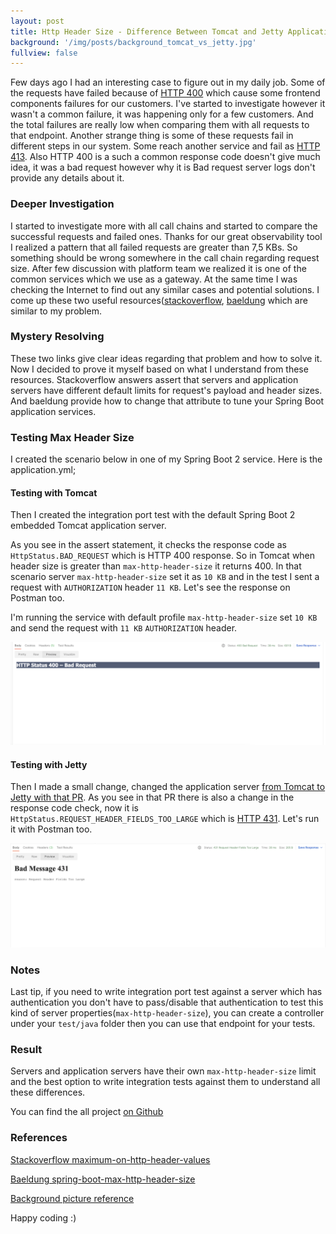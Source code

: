 ```yaml
---
layout: post
title: Http Header Size - Difference Between Tomcat and Jetty Application Servers
background: '/img/posts/background_tomcat_vs_jetty.jpg'
fullview: false
---
```


Few days ago I had an interesting case to figure out in my daily job. Some of the requests have failed because of [HTTP 400](https://developer.mozilla.org/en-US/docs/Web/HTTP/Status/400) which cause some frontend components
failures for our customers. I've started to investigate however it wasn't a common failure, it was happening only for a few customers. And the total failures are really low
when comparing them with all requests to that endpoint. Another strange thing is some of these requests fail in different steps in our system. Some reach another service and
fail as [HTTP 413](https://developer.mozilla.org/en-US/docs/Web/HTTP/Status/413). Also HTTP 400 is a such a common response code doesn't give much idea, it was a bad request however why it is
Bad request server logs don't provide any details about it.

### Deeper Investigation

I started to investigate more with all call chains and started to compare the successful requests and failed ones. Thanks for our great observability tool I realized a pattern
that all failed requests are greater than 7,5 KBs. So something should be wrong somewhere in the call chain regarding request size. After few discussion with platform team
we realized it is one of the common services which we use as a gateway. At the same time I was checking the Internet to find out any similar cases and potential solutions.
I come up these two useful resources([stackoverflow](https://stackoverflow.com/questions/686217/maximum-on-http-header-values), [baeldung](https://www.baeldung.com/spring-boot-max-http-header-size) which are similar to my problem.

### Mystery Resolving

These two links give clear ideas regarding that problem and how to solve it. Now I decided to prove it myself based on what I understand from these resources. Stackoverflow
answers assert that servers and application servers have different default limits for request's payload and header sizes. And baeldung provide how to change that attribute
to tune your Spring Boot application services.

### Testing Max Header Size 

I created the scenario below in one of my Spring Boot 2 service. Here is the application.yml;

<script src="https://gist.github.com/muzir/27d01811907b5ea17a301bf718fc909d.js"></script>

#### Testing with Tomcat

Then I created the integration port test with the default Spring Boot 2 embedded Tomcat application server.

<script src="https://gist.github.com/muzir/639eac63ce6bc1852fa470e3778b0e21.js"></script>

As you see in the assert statement, it checks the response code as `HttpStatus.BAD_REQUEST` which is HTTP 400 response. So in Tomcat when
header size is greater than `max-http-header-size` it returns 400. In that scenario server  `max-http-header-size` set it as `10 KB`
and in the test I sent a request with `AUTHORIZATION` header `11 KB`. Let's see the response on Postman too.

I'm running the service with default profile `max-http-header-size` set `10 KB` and send the request with `11 KB` `AUTHORIZATION` header.

![postman_http_400_tomcat.png](/img/posts/max_http_header_size/postman_http_400_tomcat.png)

#### Testing with Jetty

Then I made a small change, changed the application server [from Tomcat to Jetty with that PR](https://github.com/muzir/softwareLabs/pull/324/files).
As you see in that PR there is also a change in the response code check, now it is `HttpStatus.REQUEST_HEADER_FIELDS_TOO_LARGE` which is [HTTP 431](https://developer.mozilla.org/en-US/docs/Web/HTTP/Status/431).
Let's run it with Postman too.

![postman_http_431_jetty.png](/img/posts/max_http_header_size/postman_http_431_jetty.png)

### Notes

Last tip, if you need to write integration port test against a server which has authentication you don't have to pass/disable
that authentication to test this kind of server properties(`max-http-header-size`), you can create a controller under your `test/java` folder
then you can use that endpoint for your tests.


### Result

Servers and application servers have their own `max-http-header-size` limit and the best option to write integration tests against them to
understand all these differences.

You can find the all project [on Github](https://github.com/muzir/softwareLabs/tree/master/spring-boot-integration-test)


### References

[Stackoverflow maximum-on-http-header-values](https://stackoverflow.com/questions/686217/maximum-on-http-header-values)

[Baeldung spring-boot-max-http-header-size](https://www.baeldung.com/spring-boot-max-http-header-size)

[Background picture reference](https://www.dailyrazor.com/blog/tomcat-vs-jetty/)

Happy coding :) 


